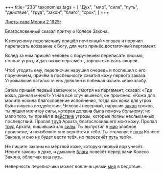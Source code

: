 +++
title="233"
taxonomies.tags = [
 "Дух",
 "мир",
 "сила",
 "путь",
 "действие",
 "труд",
 "закон",
 "благо",
 "срок",
]
+++

[Листы сада Мории 2 1925г](/agni/1925)

Благословенный сказал притчу о Колесе Закона.   

К искусному переписчику пришёл почтенный человек и поручил переписать воззвание к Богу, для чего принёс достаточный пергамент.   

Вслед за ним пришёл человек с поручением переписать письмо, полное угроз, и дал также пергамент, торопя окончить скорей.   

Чтоб угодить ему, переписчик нарушил очередь и поспешил с его поручением, причём в поспешности схватил кожу первого заказа. Угрожавший остался очень доволен и побежал излить свою злобу.   

Затем пришёл первый заказчик и, смотря на пергамент, сказал: «Где кожа, данная мною?» Узнав всё случившееся, он произнёс: «Кожа для молитв носила благословение исполнения, тогда как кожа для угроз была лишена воздействия. Человек неверный, нарушив [закон](/tags/закон) сроков, ты лишил молитву [силы](/tags/сила), которая должна была помочь больному; но мало того, ты привёл в [действие](/tags/действие) угрозы, которые полны неслыханных последствий. Пропал [труд](/tags/труд) Архата, благословившего мою кожу. Пропал [труд](/tags/труд) Архата, лишивший зло [силы](/tags/сила). Ты выпустил в [мир](/tags/мир) злобное проклятие, и неизбежно оно вернётся к тебе. Ты столкнул с [пути](/tags/[путь](/tags/путь)) Колесо Закона, и оно не будет вести тебя, но пересечёт [путь](/tags/путь) твой».   

Не пишите законы на мёртвой коже, которую первый вор унесёт. Несите законы в духе, и дыхание [Блага](/tags/благо) понесёт перед вами Колесо Закона, облегчая ваш [путь](/tags/путь).   

Неверность переписчика может вовлечь целый [мир](/tags/мир) в бедствие.   

